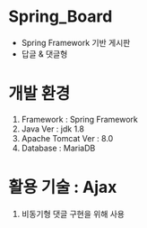 # Spring_Board

- Spring Framework 기반 게시판
- 답글 & 댓글형

# 개발 환경
1. Framework : Spring Framework
2. Java Ver : jdk 1.8
3. Apache Tomcat Ver : 8.0
4. Database : MariaDB

# 활용 기술 : Ajax
1. 비동기형 댓글 구현을 위해 사용

